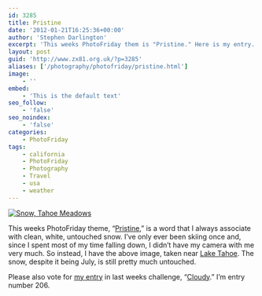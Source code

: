 ```yaml
---
id: 3285
title: Pristine
date: '2012-01-21T16:25:36+00:00'
author: 'Stephen Darlington'
excerpt: 'This weeks PhotoFriday them is "Pristine." Here is my entry.'
layout: post
guid: 'http://www.zx81.org.uk/?p=3285'
aliases: ['/photography/photofriday/pristine.html']
image:
    - ''
embed:
    - 'This is the default text'
seo_follow:
    - 'false'
seo_noindex:
    - 'false'
categories:
    - PhotoFriday
tags:
    - california
    - PhotoFriday
    - Photography
    - Travel
    - usa
    - weather
---
```


[![Snow, Tahoe Meadows](https://i0.wp.com/farm8.staticflickr.com/7005/6736573209_82cddda2cc.jpg?resize=500%2C333)](http://www.flickr.com/photos/stephendarlington/6736573209/ "Snow, Tahoe Meadows by stephendarlington, on Flickr")

This weeks PhotoFriday theme, “[Pristine](http://www.photofriday.com/archives/challenge/001154.php),” is a word that I always associate with clean, white, untouched snow. I’ve only ever been skiing once and, since I spent most of my time falling down, I didn’t have my camera with me very much. So instead, I have the above image, taken near [Lake Tahoe](http://www.zx81.org.uk/travel/lake-tahoe.html). The snow, despite it being July, is still pretty much untouched.

Please also vote for [my entry](http://www.zx81.org.uk/photography/photofriday/cloudy.html) in last weeks challenge, “[Cloudy](http://www.photofriday.com/linkviewer.php?id=1152).” I’m entry number 206.